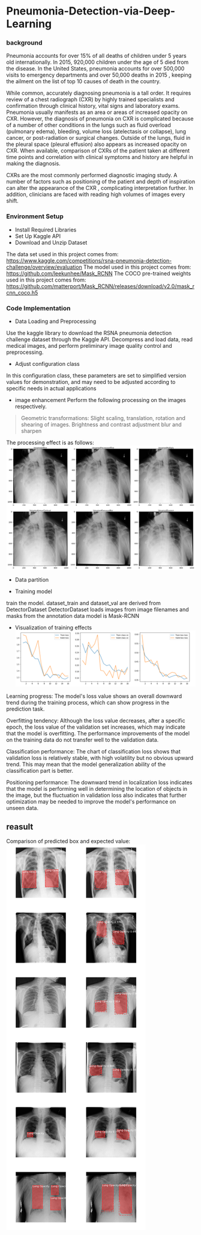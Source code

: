# Pneumonia-Detection-via-Deep-Learning
### background
Pneumonia accounts for over 15% of all deaths of children under 5 years old internationally. In 2015, 920,000 children under the age of 5 died from the disease. In the United States, pneumonia accounts for over 500,000 visits to emergency departments  and over 50,000 deaths in 2015 , keeping the ailment on the list of top 10 causes of death in the country.

While common, accurately diagnosing pneumonia is a tall order. It requires review of a chest radiograph (CXR) by highly trained specialists and confirmation through clinical history, vital signs and laboratory exams. Pneumonia usually manifests as an area or areas of increased opacity  on CXR. However, the diagnosis of pneumonia on CXR is complicated because of a number of other conditions in the lungs such as fluid overload (pulmonary edema), bleeding, volume loss (atelectasis or collapse), lung cancer, or post-radiation or surgical changes. Outside of the lungs, fluid in the pleural space (pleural effusion) also appears as increased opacity on CXR. When available, comparison of CXRs of the patient taken at different time points and correlation with clinical symptoms and history are helpful in making the diagnosis.

CXRs are the most commonly performed diagnostic imaging study. A number of factors such as positioning of the patient and depth of inspiration can alter the appearance of the CXR , complicating interpretation further. In addition, clinicians are faced with reading high volumes of images every shift.





### Environment Setup

- Install Required Libraries
- Set Up Kaggle API
- Download and Unzip Dataset

The data set used in this project comes from: https://www.kaggle.com/competitions/rsna-pneumonia-detection-challenge/overview/evaluation
The model used in this project comes from: https://github.com/leekunhee/Mask_RCNN
The COCO pre-trained weights used in this project comes from: https://github.com/matterport/Mask_RCNN/releases/download/v2.0/mask_rcnn_coco.h5


### Code Implementation

- Data Loading and Preprocessing

Use the kaggle library to download the RSNA pneumonia detection challenge dataset through the Kaggle API.
Decompress and load data, read medical images, and perform preliminary image quality control and preprocessing.
- Adjust configuration class

In this configuration class, these parameters are set to simplified version values for demonstration, and may need to be adjusted according to specific needs in actual applications
- image enhancement
Perform the following processing on the images respectively.

> Geometric transformations: Slight scaling, translation, rotation and shearing of images.
> Brightness and contrast adjustment
> blur and sharpen

The processing effect is as follows:
![User Interface Example Image](https://github.com/chenjianxu75/Pneumonia-Detection-via-Deep-Learning/blob/main/1.png)

- Data partition


- Training model

train the model.
dataset_train and dataset_val are derived from DetectorDataset
DetectorDataset loads images from image filenames and masks from the annotation data
model is Mask-RCNN

- Visualization of training effects
![User Interface Example Image](https://github.com/chenjianxu75/Pneumonia-Detection-via-Deep-Learning/blob/main/2.png)

Learning progress:
The model's loss value shows an overall downward trend during the training process, which can show progress in the prediction task.

Overfitting tendency:
Although the loss value decreases, after a specific epoch, the loss value of the validation set increases, which may indicate that the model is overfitting. The performance improvements of the model on the training data do not transfer well to the validation data.

Classification performance:
The chart of classification loss shows that validation loss is relatively stable, with high volatility but no obvious upward trend. This may mean that the model generalization ability of the classification part is better.

Positioning performance:
The downward trend in localization loss indicates that the model is performing well in determining the location of objects in the image, but the fluctuation in validation loss also indicates that further optimization may be needed to improve the model's performance on unseen data.


## reasult
Comparison of predicted box and expected value:
![User Interface Example Image](https://github.com/chenjianxu75/Pneumonia-Detection-via-Deep-Learning/blob/main/3.png)


